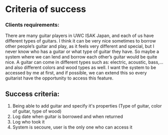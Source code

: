 Criteria of success
=======================

### Clients requirements:
There are many guitar players in UWC ISAK Japan, and each of us have different types of guitars. I think it can be very nice sometimes to borrow other people’s guitar and play, as it feels very different and special, but I never know who has a guitar or what type of guitar they have. So maybe a system where we can lend and borrow each other’s guitar would be quite nice. A guitar can come in different types such as: electric, acoustic, bass,… and also different colors and wood types as well. I want the system to be accessed by me at first, and if possible, we can extend this so every guitarist have the opportunity to access this feature.

## Success criteria:
1. Being able to add guitar and specify it's properties (Type of guitar, color of guitar, type of wood)
2. Log date when guitar is borrowed and when returned
3. Log who took it
4. System is secoure, user is the only one who can access it


